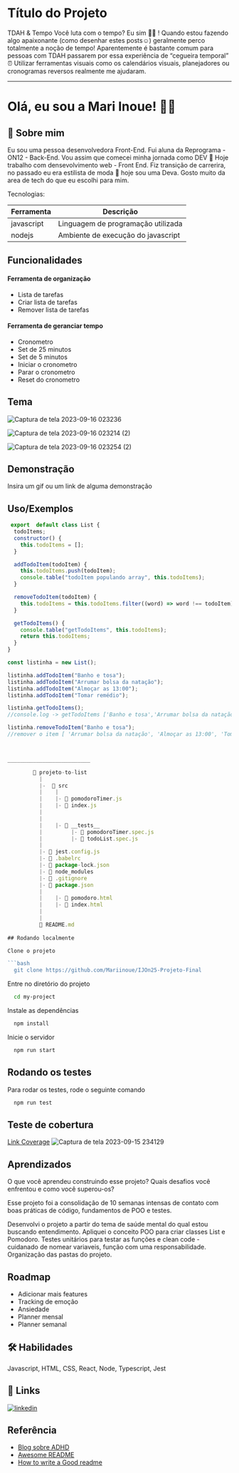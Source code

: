 
# Título do Projeto

TDAH & Tempo
Você luta com o tempo? Eu sim 🙋‍♀️ ! Quando estou fazendo algo apaixonante (como desenhar estes posts☺️) geralmente perco totalmente a noção de tempo! Aparentemente é bastante comum para pessoas com TDAH passarem por essa experiência de “cegueira temporal” ⏰ Utilizar ferramentas visuais como os calendários visuais, planejadores ou cronogramas reversos realmente me ajudaram.

---
# Olá, eu sou a Mari Inoue! 👩🏽


## 🚀 Sobre mim
Eu sou uma pessoa desenvolvedora Front-End.
Fui aluna da Reprograma - ON12 - Back-End. Vou assim que comecei minha jornada como DEV 💜
Hoje trabalho com densevolvimento web - Front End.
Fiz transição de carrerira, no passado eu era estilista de moda 🤩 hoje sou uma Deva. Gosto muito da area de tech do que eu escolhi para mim. 


Tecnologias:

|Ferramenta |	Descrição |
|-|-|
| javascript |Linguagem de programação utilizada
|nodejs	| Ambiente de execução do javascript

## Funcionalidades

#### Ferramenta de organização
- Lista de tarefas 
- Criar lista de tarefas
- Remover lista de tarefas
#### Ferramenta de geranciar tempo

- Cronometro 
- Set de 25 minutos
- Set de 5 minutos
- Iniciar o cronometro
- Parar o cronometro
- Reset do cronometro


## Tema
![Captura de tela 2023-09-16 023236](https://github.com/Mariinoue/IJOn25-Projeto-Final/assets/82849390/11a4e81c-e93b-4dda-8f63-0fa1eeb7119a)


![Captura de tela 2023-09-16 023214 (2)](https://github.com/Mariinoue/IJOn25-Projeto-Final/assets/82849390/021154d5-04e3-45b1-a211-56f788120f45)

![Captura de tela 2023-09-16 023254 (2)](https://github.com/Mariinoue/IJOn25-Projeto-Final/assets/82849390/a6d0e84d-0b89-4bcf-b919-401b76ff930d)


## Demonstração

Insira um gif ou um link de alguma demonstração


## Uso/Exemplos

```javascript
 export  default class List {
  todoItems;
  constructor() {
    this.todoItems = [];
  }

  addTodoItem(todoItem) {
    this.todoItems.push(todoItem);
    console.table("todoItem populando array", this.todoItems);
  }

  removeTodoItem(todoItem) {
    this.todoItems = this.todoItems.filter((word) => word !== todoItem);
  }

  getTodoItems() {
    console.table("getTodoItems", this.todoItems);
    return this.todoItems;
  }
}

const listinha = new List();

listinha.addTodoItem("Banho e tosa");
listinha.addTodoItem("Arrumar bolsa da natação");
listinha.addTodoItem("Almoçar as 13:00");
listinha.addTodoItem("Tomar remédio");

listinha.getTodoItems();
//console.log -> getTodoItems ['Banho e tosa','Arrumar bolsa da natação','Almoçar as 13:00','Tomar remédio']

listinha.removeTodoItem("Banho e tosa");
//remover o item [ 'Arrumar bolsa da natação', 'Almoçar as 13:00', 'Tomar remédio' ]



__________________________

        📁 projeto-to-list
          |
          |-  📁 src
          |    |
          |    |- 📄 pomodoroTimer.js 
          |    |- 📄 index.js 
          |
          |
          |    |- 📁 __tests__
          |         |- 📄 pomodoroTimer.spec.js 
          |         |- 📄 todoList.spec.js 
          |
          |- 📄 jest.config.js
          |- 📄 .babelrc
          |- 📄 package-lock.json
          |- 📄 node_modules
          |- 📄 .gitignore
          |- 📄 package.json
          |
          |    |- 📄 pomodoro.html     
          |    |- 📄 index.html 
          |
          |
          📄 README.md  
          
## Rodando localmente

Clone o projeto

```bash
  git clone https://github.com/Mariinoue/IJOn25-Projeto-Final
```

Entre no diretório do projeto

```bash
  cd my-project
```

Instale as dependências

```bash
  npm install
```

Inicie o servidor

```bash
  npm run start
```


## Rodando os testes

Para rodar os testes, rode o seguinte comando

```bash
  npm run test
```


## Teste de cobertura

[Link Coverage](http://127.0.0.1:5500/projeto-to-do-list/coverage/lcov-report/index.html)
![Captura de tela 2023-09-15 234129](https://github.com/Mariinoue/IJOn25-Projeto-Final/assets/82849390/39b58bcb-1982-41a7-901e-83eb707950df)


## Aprendizados

O que você aprendeu construindo esse projeto? Quais desafios você enfrentou e como você superou-os?

Esse projeto foi a consolidação de 10 semanas intensas de contato com boas práticas de código, fundamentos de POO e testes.

Desenvolvi o projeto a partir do tema de saúde mental do qual estou buscando entendimento.
Apliquei o conceito POO para criar classes List e Pomodoro.
Testes unitários para testar as funções e clean code - cuidanado de nomear variaveis, função com uma responsabilidade. Organização das pastas do projeto.
## Roadmap

- Adicionar mais features
- Tracking de emoção
- Ansiedade
- Planner mensal
- Planner semanal


## 🛠 Habilidades
Javascript, HTML, CSS, React, Node, Typescript, Jest


## 🔗 Links
[![linkedin](https://img.shields.io/badge/linkedin-0A66C2?style=for-the-badge&logo=linkedin&logoColor=white)](https://www.linkedin.com/in/mariana-inoue/)



## Referência

 - [Blog sobre ADHD](https://www.theminiadhdcoach-brasil.com/post/sintomas-de-tdah-mais-comuns)
 - [Awesome README](https://github.com/matiassingers/awesome-readme)
 - [How to write a Good readme](https://bulldogjob.com/news/449-how-to-write-a-good-readme-for-your-github-project)

